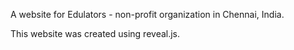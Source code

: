 A website for Edulators - non-profit organization in Chennai, India. 

This website was created using reveal.js.

